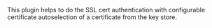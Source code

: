 This plugin helps to do the SSL cert authentication with configurable certificate autoselection of a certificate from the key store.
